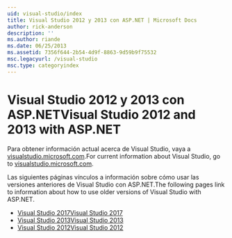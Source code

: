 ```yaml
---
uid: visual-studio/index
title: Visual Studio 2012 y 2013 con ASP.NET | Microsoft Docs
author: rick-anderson
description: ''
ms.author: riande
ms.date: 06/25/2013
ms.assetid: 7356f644-2b54-4d9f-8863-9d59b9f75532
msc.legacyurl: /visual-studio
msc.type: categoryindex
---
```

# <a name="visual-studio-2012-and-2013-with-aspnet"></a><span data-ttu-id="f14c4-102">Visual Studio 2012 y 2013 con ASP.NET</span><span class="sxs-lookup"><span data-stu-id="f14c4-102">Visual Studio 2012 and 2013 with ASP.NET</span></span>

<span data-ttu-id="f14c4-103">Para obtener información actual acerca de Visual Studio, vaya a [visualstudio.microsoft.com](https://visualstudio.microsoft.com).</span><span class="sxs-lookup"><span data-stu-id="f14c4-103">For current information about Visual Studio, go to [visualstudio.microsoft.com](https://visualstudio.microsoft.com).</span></span>

<span data-ttu-id="f14c4-104">Las siguientes páginas vínculos a información sobre cómo usar las versiones anteriores de Visual Studio con ASP.NET.</span><span class="sxs-lookup"><span data-stu-id="f14c4-104">The following pages link to information about how to use older versions of Visual Studio with ASP.NET.</span></span>

- [<span data-ttu-id="f14c4-105">Visual Studio 2017</span><span class="sxs-lookup"><span data-stu-id="f14c4-105">Visual Studio 2017</span></span>](overview/2017/index.md)
- [<span data-ttu-id="f14c4-106">Visual Studio 2013</span><span class="sxs-lookup"><span data-stu-id="f14c4-106">Visual Studio 2013</span></span>](overview/2013/index.md)
- [<span data-ttu-id="f14c4-107">Visual Studio 2012</span><span class="sxs-lookup"><span data-stu-id="f14c4-107">Visual Studio 2012</span></span>](overview/2012/index.md)
